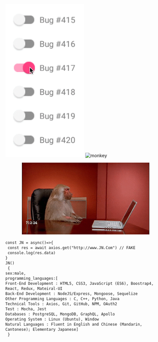 ![bugs](bug.gif)  [](bug.gif)
![monkey](monkey.gif)  [](monkey.gif)

<div align="center">
 <img src="monkeyPush.gif"/>
 </div>


```
const JN = async()=>{
 const res = await axios.get("http://www.JN.Com") // FAKE 
 console.log(res.data)
}
JN()
 {
sex:male,
programming_languages:[
Front-End Development : HTML5, CSS3, JavaScript (ES6), Boostrap4, React, Redux, Mateiral-UI
Back-End Development : NodeJS/Express, Mongoose, Sequelize
Other Programming Languages : C, C++, Python, Java
Technical Tools : Axios, Git, GitHub, NPM, OAuth2
Test : Mocha, Jest
Databases : PostgreSQL, MongoDB, GraphQL, Apollo
Operating System : Linux (Ubuntu), Window
Natural Languages : Fluent in English and Chinese (Mandarin, Cantonese); Elementary Japanese]
 }
```
